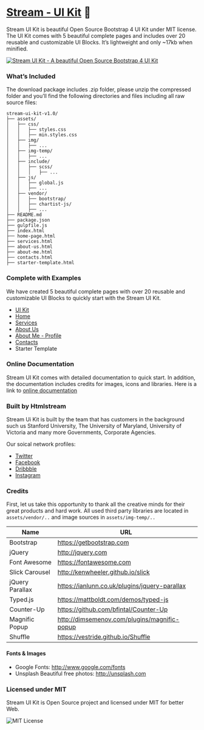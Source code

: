 # [Stream - UI Kit](https://htmlstream.com/preview/stream-ui-kit/) :raised_hands:

Stream UI Kit is beautiful Open Source Bootstrap 4 UI Kit under MIT license. The UI Kit comes with 5 beautiful complete pages and includes over 20 reusable and customizable UI Blocks. It’s lightweight and only ~17kb when minified.

[![Stream UI Kit - A beautiful Open Source Bootstrap 4 UI Kit](http://htmlstream.com/product-hunt/updated/promo.jpg)](https://htmlstream.com/preview/stream-ui-kit/)


### What’s Included

The download package includes .zip folder, please unzip the compressed folder and you’ll find the following directories and files including all raw source files:

```
stream-ui-kit-v1.0/
├── assets/
│   ├── css/
│   │   ├── styles.css
│   │   ├── min.styles.css
│   ├── img/
│   │   ├── ...
│   ├── img-temp/
│   │   ├── ...
│   ├── include/
│   │   ├── scss/
│   │   │   ├── ...
│   ├── js/
│   │   ├── global.js
│   │   ├── ...
│   ├── vendor/
│   │   ├── bootstrap/
│   │   ├── chartist-js/
│   │   ├── ...
├── README.md
├── package.json
├── gulpfile.js
├── index.html
├── home-page.html
├── services.html
├── about-us.html
├── about-me.html
├── contacts.html
├── starter-template.html
```


### Complete with Examples

We have created 5 beautiful complete pages with over 20 reusable and customizable UI Blocks to quickly start with the Stream UI Kit.

- [UI Kit](https://htmlstream.com/preview/stream-ui-kit/index.html)
- [Home](https://htmlstream.com/preview/stream-ui-kit/home-page.html)
- [Services](https://htmlstream.com/preview/stream-ui-kit/services.html)
- [About Us](https://htmlstream.com/preview/stream-ui-kit/about-us.html)
- [About Me - Profile](https://htmlstream.com/preview/stream-ui-kit/about-me.html)
- [Contacts](https://htmlstream.com/preview/stream-ui-kit/contacts.html)
- Starter Template


### Online Documentation

Stream UI Kit comes with detailed documentation to quick start. In addition, the documentation includes credits for images, icons and libraries. Here is a link to [online documentation](https://htmlstream.com/preview/stream-ui-kit/docs.html)


### Built by Htmlstream

Stream Ui Kit is built by the team that has customers in the background such us Stanford University, The University of Maryland, University of Victoria and many more Governments, Corporate Agencies.

Our soical network profiles:

- [Twitter](https://twitter.com/htmlstream)
- [Facebook](https://www.facebook.com/)
- [Dribbble](https://dribbble.com/htmlstream)
- [Instagram](https://www.instagram.com/htmlstream/)


### Credits

First, let us take this opportunity to thank all the creative minds for their great products and hard work. All used third party libraries are located in `assets/vendor/..` and image sources in `assets/img-temp/..`

Name | URL
------------ | -------------
Bootstrap | https://getbootstrap.com
jQuery | http://jquery.com
Font Awesome | https://fontawesome.com
Slick Carousel | http://kenwheeler.github.io/slick
jQuery Parallax | https://ianlunn.co.uk/plugins/jquery-parallax
Typed.js | https://mattboldt.com/demos/typed-js
Counter-Up | https://github.com/bfintal/Counter-Up
Magnific Popup | http://dimsemenov.com/plugins/magnific-popup
Shuffle | https://vestride.github.io/Shuffle


#### Fonts & Images

- Google Fonts: http://www.google.com/fonts
- Unsplash Beautiful free photos: http://unsplash.com


### Licensed under MIT

Stream UI Kit is Open Source project and licensed under MIT for better Web.

![MIT License](https://img.shields.io/cocoapods/l/AFNetworking.svg?style=for-the-badge)


